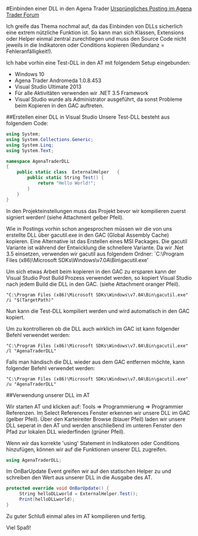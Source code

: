 #Einbinden einer DLL in den Agena Trader
 [Ursprüngliches Posting im Agena Trader Forum](http://www.tradeescort.com/phpbb_de/viewtopic.php?f=18&t=1342)

Ich greife das Thema nochmal auf, da das Einbinden von DLLs sicherlich eine extrem nützliche Funktion ist. 
So kann man sich Klassen, Extensions oder Helper einmal zentral zurechtlegen und muss den Source Code nicht jeweils in die Indikatoren oder Conditions kopieren (Redundanz = Fehleranfälligkeit!).

Ich habe vorhin eine Test-DLL in den AT mit folgendem Setup eingebunden:
+ Windows 10
+ Agena Trader Andromeda 1.0.8.453
+ Visual Studio Ultimate 2013
+ Für alle Aktivitäten verwenden wir .NET 3.5 Framework 
+ Visual Studio wurde als Administrator ausgeführt, da sonst Probleme beim Kopieren in den GAC auftreten.

##Erstellen einer DLL in Visual Studio
Unsere Test-DLL besteht aus folgendem Code:
```C#
using System;
using System.Collections.Generic;
using System.Linq;
using System.Text;

namespace AgenaTraderDLL
{
    public static class  ExternalHelper   {
        public static String Test() {
            return "Hello World!";
        }
    }
}
```

In den Projekteinstellungen muss das Projekt bevor wir kompilieren zuerst signiert werden! (siehe Attachment gelber Pfeil).

Wie in Postings vorhin schon angesprochen müssen wir die von uns erstellte DLL über gacutil.exe in den GAC (Global Assembly Cache) kopieren. Eine Alternative ist das Erstellen eines MSI Packages. Die gacutil Variante ist während der Entwicklung die schnellere Variante.
Da wir .Net 3.5 einsetzen, verwenden wir gacutil aus folgendem Ordner: `C:\Program Files (x86)\Microsoft SDKs\Windows\v7.0A\Bin\gacutil.exe'

Um sich etwas Arbeit beim kopieren in den GAC zu ersparen kann der Visual Studio Post Build Prozess verwendet werden, so kopiert Visual Studio nach jedem Build die DLL in den GAC.
(siehe Attachment oranger Pfeil).

```
"C:\Program Files (x86)\Microsoft SDKs\Windows\v7.0A\Bin\gacutil.exe"  /i "$(TargetPath)"
```

Nun kann die Test-DLL kompiliert werden und wird automatisch in den GAC kopiert.

Um zu kontrollieren ob die DLL auch wirklich im GAC ist kann folgender Befehl verwendet werden:
```
"C:\Program Files (x86)\Microsoft SDKs\Windows\v7.0A\Bin\gacutil.exe"  /l "AgenaTraderDLL"
```

Falls man händisch die DLL wieder aus dem GAC entfernen möchte, kann folgender Befehl verwendet werden:
```
"C:\Program Files (x86)\Microsoft SDKs\Windows\v7.0A\Bin\gacutil.exe"  /u "AgenaTraderDLL"
```

##Verwendung unserer DLL im AT

Wir starten AT und klicken auf: Tools => Programmierung => Programmier Referenzen.
Im Select References Fenster erkennen wir unsere DLL im GAC (gelber Pfeil).
Über den Karteireiter Browse (blauer Pfeil) laden wir unsere DLL seperat in den AT und werden anschließend im unteren Fenster den Pfad zur lokalen DLL wiederfinden (grüner Pfeil).

Wenn wir das korrekte 'using' Statement in Indikatoren oder Conditions hinzufügen, können wir auf die Funktionen unserer DLL zugreifen.
```C#
using AgenaTraderDLL;
```

Im OnBarUpdate Event greifen wir auf den statischen Helper zu und schreiben den Wert aus unserer DLL in die Ausgabe des AT.
```C#
protected override void OnBarUpdate() {
     String helloDLLworld = ExternalHelper.Test();
     Print(helloDLLworld);
}
```

Zu guter Schluß einmal alles im AT kompilieren und fertig.

Viel Spaß!
